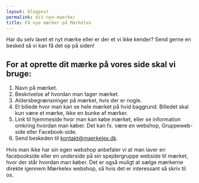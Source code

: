 ```yaml
---
layout: blogpost
permalink: dit-nye-maerke/
title: Få nye mærker på Mærkelex
---
```

Har du selv lavet et nyt mærke eller er der et vi ikke kender? Send gerne en besked så vi kan få det op på siden!

## For at oprette dit mærke på vores side skal vi bruge:
1. Navn på mærket.
2. Beskrivelse af hvordan man tager mærket.
3. Aldersbegrænsninger på mærket, hvis der er nogle.
4. Et billede hvor man kan se hele mærket på hvid baggrund. Billedet skal kun være et mærke, ikke en bunke af mærker.
5. Link til hjemmeside hvor man kan købe mærket, eller se information omkring hvordan man køber. Det kan fx. være en webshop, Gruppeweb-side eller Facebook-side.
6. Send beskeden til [kontakt@maerkelex.dk](mailto:kontakt@maerkelex.dk).

Hvis man ikke har sin egen webshop anbefaler vi at man laver en facebookside eller en underside på sin spejdergruppe webside til mærket,
hvor der står hvordan man køber. Det er også muligt at sælge mærkerne direkte igennem Mærkelex webshop, så hvis det er interessant så skriv til os.
